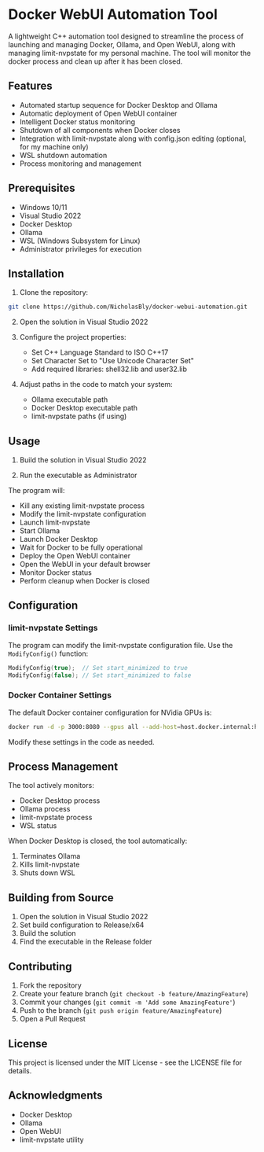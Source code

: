 # Docker WebUI Automation Tool

A lightweight C++ automation tool designed to streamline the process of launching and managing Docker, Ollama, and Open WebUI, along with managing limit-nvpstate for my personal machine. The tool will monitor the docker process and clean up after it has been closed.

## Features

- Automated startup sequence for Docker Desktop and Ollama
- Automatic deployment of Open WebUI container
- Intelligent Docker status monitoring
- Shutdown of all components when Docker closes
- Integration with limit-nvpstate along with config.json editing (optional, for my machine only)
- WSL shutdown automation
- Process monitoring and management

## Prerequisites

- Windows 10/11
- Visual Studio 2022
- Docker Desktop
- Ollama
- WSL (Windows Subsystem for Linux)
- Administrator privileges for execution

## Installation

1. Clone the repository:
```bash
git clone https://github.com/NicholasBly/docker-webui-automation.git
```

2. Open the solution in Visual Studio 2022

3. Configure the project properties:
   - Set C++ Language Standard to ISO C++17
   - Set Character Set to "Use Unicode Character Set"
   - Add required libraries: shell32.lib and user32.lib

4. Adjust paths in the code to match your system:
   - Ollama executable path
   - Docker Desktop executable path
   - limit-nvpstate paths (if using)

## Usage

1. Build the solution in Visual Studio 2022

2. Run the executable as Administrator

The program will:
- Kill any existing limit-nvpstate process
- Modify the limit-nvpstate configuration
- Launch limit-nvpstate
- Start Ollama
- Launch Docker Desktop
- Wait for Docker to be fully operational
- Deploy the Open WebUI container
- Open the WebUI in your default browser
- Monitor Docker status
- Perform cleanup when Docker is closed

## Configuration

### limit-nvpstate Settings
The program can modify the limit-nvpstate configuration file. Use the `ModifyConfig()` function:
```cpp
ModifyConfig(true);  // Set start_minimized to true
ModifyConfig(false); // Set start_minimized to false
```

### Docker Container Settings
The default Docker container configuration for NVidia GPUs is:
```bash
docker run -d -p 3000:8080 --gpus all --add-host=host.docker.internal:host-gateway -v open-webui:/app/backend/data --name open-webui --restart always ghcr.io/open-webui/open-webui:cuda
```

Modify these settings in the code as needed.

## Process Management

The tool actively monitors:
- Docker Desktop process
- Ollama process
- limit-nvpstate process
- WSL status

When Docker Desktop is closed, the tool automatically:
1. Terminates Ollama
2. Kills limit-nvpstate
3. Shuts down WSL

## Building from Source

1. Open the solution in Visual Studio 2022
2. Set build configuration to Release/x64
3. Build the solution
4. Find the executable in the Release folder

## Contributing

1. Fork the repository
2. Create your feature branch (`git checkout -b feature/AmazingFeature`)
3. Commit your changes (`git commit -m 'Add some AmazingFeature'`)
4. Push to the branch (`git push origin feature/AmazingFeature`)
5. Open a Pull Request

## License

This project is licensed under the MIT License - see the LICENSE file for details.

## Acknowledgments

- Docker Desktop
- Ollama
- Open WebUI
- limit-nvpstate utility
